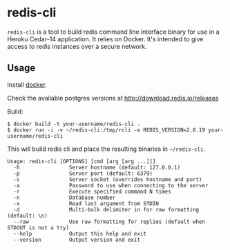 # redis-cli

`redis-cli` is a tool to build redis command line interface binary for use in a Heroku
Cedar-14 application. It relies on Docker. It's intended to give access to redis instances
over a secure network.

## Usage

Install [docker](https://www.docker.io/).

Check the available postgres versions at http://download.redis.io/releases

Build:

```
$ docker build -t your-username/redis-cli .
$ docker run -i -v ~/redis-cli:/tmp/rcli -e REDIS_VERSION=2.8.19 your-username/redis-cli
```

This will build redis cli and place the resulting binaries in
`~/redis-cli`.

```
Usage: redis-cli [OPTIONS] [cmd [arg [arg ...]]]
  -h                Server hostname (default: 127.0.0.1)
  -p                Server port (default: 6379)
  -s                Server socket (overrides hostname and port)
  -a                Password to use when connecting to the server
  -r                Execute specified command N times
  -n                Database number
  -x                Read last argument from STDIN
  -d                Multi-bulk delimiter in for raw formatting (default: \n)
  --raw             Use raw formatting for replies (default when STDOUT is not a tty)
  --help            Output this help and exit
  --version         Output version and exit
```
